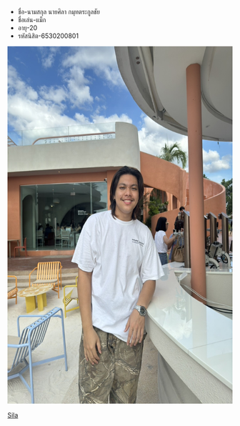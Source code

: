 - ชื่อ-นามสกุล นายศิลา กมุทตระกูลชัย 
- ชื่อเล่น-แม็ก
- อายุ-20
- รหัสนิสิต-6530200801
<p align="center">
  <img src="S__5980267.jpg" width="600" height="800" alt="student">
</p>

[Sila](https://sila801.github.io/)
